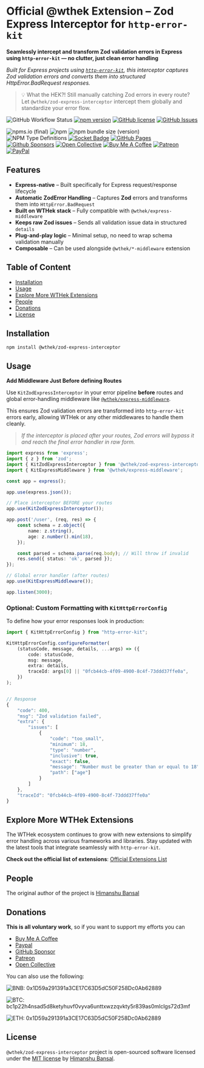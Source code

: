 # Official @wthek Extension – Zod Express Interceptor for `http-error-kit`

**Seamlessly intercept and transform Zod validation errors in Express using `http-error-kit` — no clutter, just clean error handling**

_Built for Express projects using [`http-error-kit`][http-error-kit], this interceptor captures Zod validation errors and converts them into structured HttpError.BadRequest responses._

> 💡 What the HEK?! Still manually catching Zod errors in every route? Let `@wthek/zod-express-interceptor` intercept them globally and standardize your error flow.

![GitHub Workflow Status](https://img.shields.io/github/actions/workflow/status/skillnter/wthek-zod-express-interceptor/main.yml)
[![npm version](https://img.shields.io/npm/v/%40wthek%2Fzod-express-interceptor?color=brightgreen)](https://www.npmjs.com/package/@wthek/zod-express-interceptor)
[![GitHub license](https://img.shields.io/github/license/skillnter/wthek-zod-express-interceptor?color=brightgreen)](LICENSE)
[![GitHub Issues](https://img.shields.io/github/issues/Skillnter/wthek-zod-express-interceptor)](https://github.com/Skillnter/wthek-zod-express-interceptor/issues)

![npms.io (final)](https://img.shields.io/npms-io/maintenance-score/%40wthek/zod-express-interceptor?color=brightgreen)
![npm](https://img.shields.io/npm/dy/%40wthek%2Fzod-express-interceptor)
![npm bundle size (version)](https://img.shields.io/bundlephobia/minzip/%40wthek%2Fzod-express-interceptor/1.0.0)
![NPM Type Definitions](https://img.shields.io/npm/types/%40wthek%2Fzod-express-interceptor)
[![Socket Badge](https://socket.dev/api/badge/npm/package/@wthek/zod-express-interceptor/1.0.0)](https://socket.dev/npm/package/@wthek/zod-express-interceptor/overview/1.0.0)
[![GitHub Pages](https://img.shields.io/badge/GitHub%20Pages-121013?logo=github&logoColor=white)](https://skillnter.github.io/wthek-zod-express-interceptor/)
[![Github Sponsors](https://img.shields.io/badge/GitHub%20Sponsors-30363D?&logo=GitHub-Sponsors&logoColor=EA4AAA)](https://github.com/sponsors/Skillnter)
[![Open Collective](https://img.shields.io/badge/Open%20Collective-3385FF?logo=open-collective&logoColor=white)](https://opencollective.com/skillnter)
[![Buy Me A Coffee](https://img.shields.io/badge/Buy%20Me%20a%20Coffee-ffdd00?&logo=buy-me-a-coffee&logoColor=black)](https://www.buymeacoffee.com/skillnter)
[![Patreon](https://img.shields.io/badge/Patreon-F96854?logo=patreon&logoColor=white)](https://www.patreon.com/skillnter)
[![PayPal](https://img.shields.io/badge/PayPal-003087?logo=paypal&logoColor=fff)](https://www.paypal.me/skillnte)

## Features

-   **Express-native** – Built specifically for Express request/response lifecycle
-   **Automatic ZodError Handling** – Captures **Zod** errors and transforms them into `HttpError.BadRequest`
-   **Built on WTHek stack** – Fully compatible with `@wthek/express-middleware`
-   **Keeps raw Zod issues** – Sends all validation issue data in structured `details`
-   **Plug-and-play logic** – Minimal setup, no need to wrap schema validation manually
-   **Composable** – Can be used alongside `@wthek/*-middleware` extension

## Table of Content

-   [Installation](#installation)
-   [Usage](#usage)
-   [Explore More WTHek Extensions](#explore-more-wthek-extensions)
-   [People](#people)
-   [Donations](#donations)
-   [License](#license)

## Installation

```console
npm install @wthek/zod-express-interceptor
```

## Usage

**Add Middleware Just Before defining Routes**

Use `KitZodExpressInterceptor` in your error pipeline **before** routes and global error-handling middleware like [`@wthek/express-middleware`][@wthek/express-middleware].

This ensures Zod validation errors are transformed into `http-error-kit` errors early, allowing WTHek or any other middlewares to handle them cleanly.

> _If the interceptor is placed after your routes, Zod errors will bypass it and reach the final error handler in raw form._

```Typescript
import express from 'express';
import { z } from 'zod';
import { KitZodExpressInterceptor } from '@wthek/zod-express-interceptor';
import { KitExpressMiddleware } from '@wthek/express-middleware';

const app = express();

app.use(express.json());

// Place interceptor BEFORE your routes
app.use(KitZodExpressInterceptor());

app.post('/user', (req, res) => {
    const schema = z.object({
        name: z.string(),
        age: z.number().min(18),
    });

    const parsed = schema.parse(req.body); // Will throw if invalid
    res.send({ status: 'ok', parsed });
});

// Global error handler (after routes)
app.use(KitExpressMiddleware());

app.listen(3000);
```

### Optional: Custom Formatting with `KitHttpErrorConfig`

To define how your error responses look in production:

```Typescript
import { KitHttpErrorConfig } from "http-error-kit";

KitHttpErrorConfig.configureFormatter(
    (statusCode, message, details, ...args) => ({
        code: statusCode,
        msg: message,
        extra: details,
        traceId: args[0] || "0fcb44cb-4f09-4900-8c4f-73ddd37ffe0a",
    })
);


// Response
{
    "code": 400,
    "msg": "Zod validation failed",
    "extra": {
        "issues": [
            {
                "code": "too_small",
                "minimum": 18,
                "type": "number",
                "inclusive": true,
                "exact": false,
                "message": "Number must be greater than or equal to 18",
                "path": ["age"]
            }
        ]
    },
    "traceId": "0fcb44cb-4f09-4900-8c4f-73ddd37ffe0a"
}

```

## Explore More WTHek Extensions

The WTHek ecosystem continues to grow with new extensions to simplify error handling across various frameworks and libraries. Stay updated with the latest tools that integrate seamlessly with `http-error-kit`.

**Check out the official list of extensions**: [Official Extensions List](https://github.com/Skillnter/http-error-kit/wiki/Official-Extensions-List)

## People

The original author of the project is [Himanshu Bansal][skillnter]

## Donations

**This is all voluntary work**, so if you want to support my efforts you can

-   [Buy Me A Coffee](https://www.buymeacoffee.com/skillnter)
-   [Paypal](https://www.paypal.me/skillnte)
-   [GitHub Sponsor](https://github.com/sponsors/Skillnter)
-   [Patreon](https://www.patreon.com/skillnter)
-   [Open Collective](https://opencollective.com/skillnter)

You can also use the following:

![BNB: 0x1D59a291391a3CE17C63D5dC50F258Dc0Ab62889](https://img.shields.io/badge/BNB-0x1D59a291391a3CE17C63D5dC50F258Dc0Ab62889-brightgreen)

![BTC: bc1p22h4nsad5d8ketyhuvf0vyva6unttxwzzqvkty5r839as0mlclgs72d3mf](https://img.shields.io/badge/BTC-bc1p22h4nsad5d8ketyhuvf0vyva6unttxwzzqvkty5r839as0mlclgs72d3mf-brightgreen)

![ETH: 0x1D59a291391a3CE17C63D5dC50F258Dc0Ab62889](https://img.shields.io/badge/ETH-0x1D59a291391a3CE17C63D5dC50F258Dc0Ab62889-brightgreen)

## License

`@wthek/zod-express-interceptor` project is open-sourced software licensed under the [MIT license](LICENSE) by [Himanshu Bansal][skillnter].

[skillnter]: https://github.com/Skillnter/
[http-error-kit]: https://www.npmjs.com/package/http-error-kit
[@wthek/express-middleware]: https://www.npmjs.com/package/@wthek/express-middleware